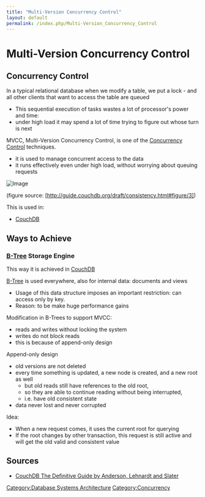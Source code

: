 ```yaml
---
title: "Multi-Version Concurrency Control"
layout: default
permalink: /index.php/Multi-Version_Concurrency_Control
---
```


# Multi-Version Concurrency Control

## Concurrency Control
In a typical relational database when we modify a table, we put a lock - and all other clients that want to access the table are queued
- This sequential execution of tasks wastes a lot of processor's power and time: 
- under high load it may spend a lot of time trying to figure out whose turn is next

MVCC, Multi-Version Concurrency Control, is one of the [Concurrency Control](Concurrency_Control) techniques. 
- it is used to manage concurrent access to the data 
- it runs effectively even under high load, without worrying about queuing requests

<img src="https://github.com/alexeygrigorev/ulb-adb-project-couchbd/raw/master/report/images/couchdb-concurrency.png" alt="Image">

(figure source: [http://guide.couchdb.org/draft/consistency.html#figure/3])



This is used in:
- [CouchDB](CouchDB)


## Ways to Achieve
### [B-Tree](B-Tree) Storage Engine
This way it is achieved in [CouchDB](CouchDB)

[B-Tree](B-Tree) is used everywhere, also for internal data: documents and views
- Usage of this data structure imposes an important restriction: can access only by key. 
- Reason: to be make huge performance gains 

Modification in B-Trees to support MVCC:
- reads and writes without locking the system 
- writes do not block reads 
- this is because of append-only design 


Append-only design 
- old versions are not deleted
- every time something is updated, a new node is created, and a new root as well
  - but old reads still have references to the old root,
  - so they are able to continue reading without being interrupted, 
  - i.e. have old consistent state 
- data never lost and never corrupted

Idea:
- When a new request comes, it uses the current root for querying
- If the root changes by other transaction, this request is still active and will get the old valid and consistent value


## Sources
- [CouchDB The Definitive Guide by Anderson, Lehnardt and Slater](http://guide.couchdb.org/draft)

[Category:Database Systems Architecture](Category_Database_Systems_Architecture)
[Category:Concurrency](Category_Concurrency)